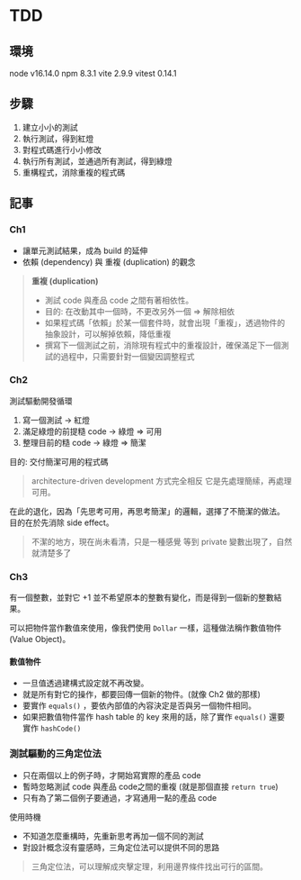 # TDD

## 環境

node v16.14.0
npm 8.3.1
vite 2.9.9
vitest 0.14.1

## 步驟

1. 建立小小的測試
2. 執行測試，得到紅燈
3. 對程式碼進行小小修改
4. 執行所有測試，並通過所有測試，得到綠燈
5. 重構程式，消除重複的程式碼

## 記事

### Ch1

- 讓單元測試結果，成為 build 的延伸
- 依賴 (dependency) 與 重複 (duplication) 的觀念

> **重複 (duplication)**
> - 測試 code 與產品 code 之間有著相依性。
> - 目的: 在改動其中一個時，不更改另外一個 => 解除相依
> - 如果程式碼「依賴」於某一個套件時，就會出現「重複」，透過物件的抽象設計，可以解掉依賴，降低重複
> - 撰寫下一個測試之前，消除現有程式中的重複設計，確保滿足下一個測試的過程中，只需要針對一個變因調整程式
> 

### Ch2

測試驅動開發循環

1. 寫一個測試 -> 紅燈
2. 滿足綠燈的前提糙 code -> 綠燈 => 可用
3. 整理目前的糙 code -> 綠燈 => 簡潔

目的: 交付簡潔可用的程式碼

> architecture-driven development 方式完全相反
> 它是先處理簡䌇，再處理可用。

在此的退化，因為「先思考可用，再思考簡潔」的邏輯，選擇了不簡潔的做法。
目的在於先消除 side effect。

> 不潔的地方，現在尚未看清，只是一種感覺
> 等到 private 變數出現了，自然就清楚多了

### Ch3

有一個整數，並對它 +1 並不希望原本的整數有變化，而是得到一個新的整數結果。

可以把物件當作數值來使用，像我們使用 `Dollar` 一樣，這種做法稱作數值物件 (Value Object)。

#### 數值物件

- 一旦值透過建構式設定就不再改變。
- 就是所有對它的操作，都要回傳一個新的物件。(就像 Ch2 做的那樣)
- 要實作 `equals()` ，要依內部值的內容決定是否與另一個物件相同。
- 如果把數值物件當作 hash table 的 key 來用的話，除了實作 `equals()` 還要實作 `hashCode()`

### 測試驅動的三角定位法

- 只在兩個以上的例子時，才開始寫實際的產品 code
- 暫時忽略測試 code 與產品 code之間的重複 (就是那個直接 `return true`)
- 只有為了第二個例子要通過，才寫通用一點的產品 code

使用時機

- 不知道怎麼重構時，先重新思考再加一個不同的測試
- 對設計概念沒有靈感時，三角定位法可以提供不同的思路

> 三角定位法，可以理解成夾擊定理，利用邊界條件找出可行的區間。
